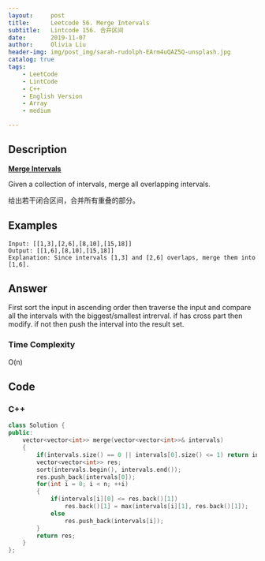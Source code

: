 ```yaml
---
layout:     post
title:      Leetcode 56. Merge Intervals
subtitle:   Lintcode 156. 合并区间
date:       2019-11-07
author:     Olivia Liu
header-img: img/post_img/sarah-rudolph-EArm4uQAZ5Q-unsplash.jpg
catalog: true
tags:
    - LeetCode
    - LintCode
    - C++
    - English Version
    - Array
    - medium

---
```


## Description

**[Merge Intervals]( https://leetcode.com/problems/merge-intervals/ )**

Given a collection of intervals, merge all overlapping intervals. 

给出若干闭合区间，合并所有重叠的部分。 

## Examples

```
Input: [[1,3],[2,6],[8,10],[15,18]]
Output: [[1,6],[8,10],[15,18]]
Explanation: Since intervals [1,3] and [2,6] overlaps, merge them into [1,6].
```

## Answer

First sort the input in ascending order then traverse the input and compare all the intervals with the biggest/smallest intrerval. if has cross part then modify. if not then push the interval into the result set. 

### Time Complexity

 O(n)

## Code

### C++

```c++
class Solution {
public:
    vector<vector<int>> merge(vector<vector<int>>& intervals)
    {
        if(intervals.size() == 0 || intervals[0].size() <= 1) return inetervals;
        vector<vector<int>> res;
        sort(intervals.begin(), intervals.end());
        res.push_back(intervals[0]);
        for(int i = 0; i < n; ++i)
        {
            if(intervals[i][0] <= res.back()[1])
                res.back()[1] = max(intervals[i][1], res.back()[1]);
            else
                res.push_back(intervals[i]);
        }
        return res;
    }
};
```